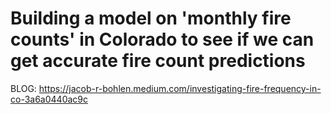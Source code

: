 # Building a model on 'monthly fire counts' in Colorado to see if we can get accurate fire count predictions  

BLOG: https://jacob-r-bohlen.medium.com/investigating-fire-frequency-in-co-3a6a0440ac9c
